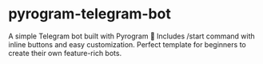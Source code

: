 # pyrogram-telegram-bot
A simple Telegram bot built with Pyrogram 🚀   Includes /start command with inline buttons and easy customization.   Perfect template for beginners to create their own feature-rich bots.  
